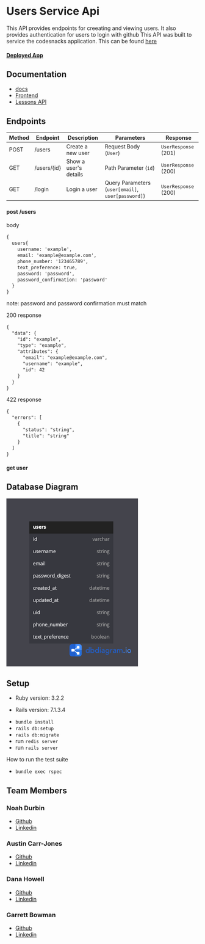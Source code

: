 # Users Service Api

This API provides endpoints for creeating and viewing users. It also provides authentication for users to login with github
This API was built to service the codesnacks application. This can be found [here](https://github.com/CodingOnTheJohn/consultancyFE) 

#### [Deployed App](https://consultancy-fe-7544dba9595c.herokuapp.com/)

## Documentation

-  [docs](https://bump.sh/codesnacks/hub/codesnacks/doc/users-api)
-  [Frontend](https://github.com/CodingOnTheJohn/consultancyFE)
-  [Lessons API](https://github.com/CodingOnTheJohn/codinglessonsapi)

## Endpoints

| Method | Endpoint         | Description                    | Parameters                                  | Response                |
|--------|-----------------|--------------------------------|----------------------------------------------|------------------------|
| POST   | /users           | Create a new user             | Request Body (`User`)                        | `UserResponse` (201)    |
| GET    | /users/{id}      | Show a user's details         | Path Parameter (`id`)                        | `UserResponse` (200)    |
| GET    | /login           | Login a user                  | Query Parameters (`user[email]`, `user[password]`) | `UserResponse` (200)    |


#### post /users
body 
```
{
  users{
    username: 'example',
    email: 'example@example.com',
    phone_number: '123465789',
    text_preference: true,
    password: 'password',
    password_confirmation: 'password'
  }
}
```
note: password and password confirmation must match

200 response
```
{
  "data": {
    "id": "example",
    "type": "example",
    "attributes": {
      "email": "example@example.com",
      "username": "example",
      "id": 42
    }
  }
}
```

422 response
```
{
  "errors": [
    {
      "status": "string",
      "title": "string"
    }
  ]
}
```

#### get user

## Database Diagram

![diagram](https://github.com/CodingOnTheJohn/codingonthejohnBE/blob/main/Untitled%20from%20dbdiagram.png)

## Setup

* Ruby version: 3.2.2

* Rails version: 7.1.3.4

- `bundle install`
- `rails db:setup`
- `rails db:migrate`
- run `redis server`
- run `rails server`

How to run the test suite

- `bundle exec rspec`

## Team Members

### Noah Durbin
  - [Github](https://github.com/noahdurbin)
  - [Linkedin](https://www.linkedin.com/in/noahdurbin/)

### Austin Carr-Jones
  - [Github](https://github.com/austincarrjones)
  - [Linkedin](https://www.linkedin.com/in/austin-carr-jones/)

### Dana Howell
  - [Github](https://github.com/DHowell1150)
  - [Linkedin](https://www.linkedin.com/in/dana-l-howell/)

### Garrett Bowman
  - [Github](https://github.com/GBowman1)
  - [Linkedin](https://www.linkedin.com/in/gbowman3/)

